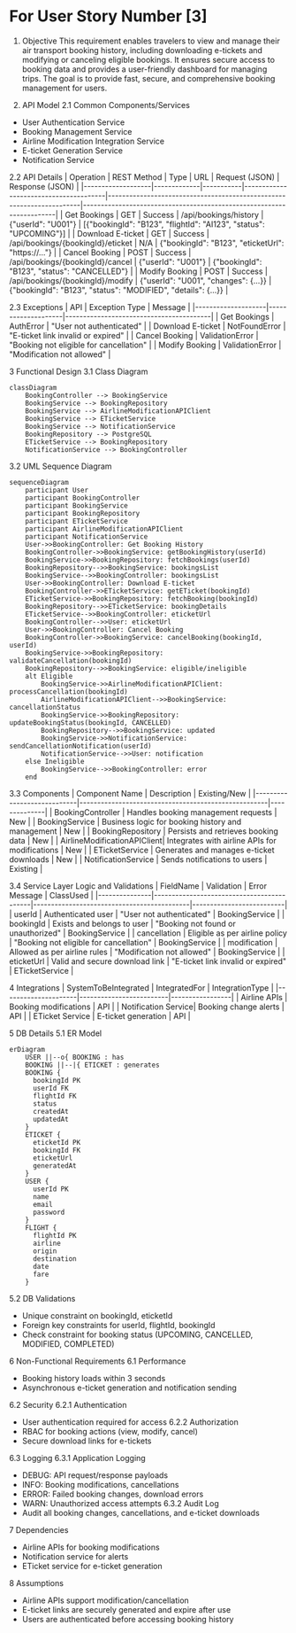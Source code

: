 # For User Story Number [3]

1. Objective
This requirement enables travelers to view and manage their air transport booking history, including downloading e-tickets and modifying or canceling eligible bookings. It ensures secure access to booking data and provides a user-friendly dashboard for managing trips. The goal is to provide fast, secure, and comprehensive booking management for users.

2. API Model
2.1 Common Components/Services
- User Authentication Service
- Booking Management Service
- Airline Modification Integration Service
- E-ticket Generation Service
- Notification Service

2.2 API Details
| Operation         | REST Method | Type      | URL                                   | Request (JSON)                                                       | Response (JSON)                                                      |
|-------------------|-------------|-----------|---------------------------------------|----------------------------------------------------------------------|----------------------------------------------------------------------|
| Get Bookings      | GET         | Success   | /api/bookings/history                 | {"userId": "U001"}                                                 | [{"bookingId": "B123", "flightId": "AI123", "status": "UPCOMING"}]   |
| Download E-ticket | GET         | Success   | /api/bookings/{bookingId}/eticket     | N/A                                                                  | {"bookingId": "B123", "eticketUrl": "https://..."}                  |
| Cancel Booking    | POST        | Success   | /api/bookings/{bookingId}/cancel      | {"userId": "U001"}                                                 | {"bookingId": "B123", "status": "CANCELLED"}                        |
| Modify Booking    | POST        | Success   | /api/bookings/{bookingId}/modify      | {"userId": "U001", "changes": {...}}                              | {"bookingId": "B123", "status": "MODIFIED", "details": {...}}        |

2.3 Exceptions
| API                | Exception Type      | Message                                 |
|--------------------|--------------------|-----------------------------------------|
| Get Bookings       | AuthError          | "User not authenticated"                |
| Download E-ticket  | NotFoundError      | "E-ticket link invalid or expired"      |
| Cancel Booking     | ValidationError    | "Booking not eligible for cancellation" |
| Modify Booking     | ValidationError    | "Modification not allowed"              |

3 Functional Design
3.1 Class Diagram
```mermaid
classDiagram
    BookingController --> BookingService
    BookingService --> BookingRepository
    BookingService --> AirlineModificationAPIClient
    BookingService --> ETicketService
    BookingService --> NotificationService
    BookingRepository --> PostgreSQL
    ETicketService --> BookingRepository
    NotificationService --> BookingController
```

3.2 UML Sequence Diagram
```mermaid
sequenceDiagram
    participant User
    participant BookingController
    participant BookingService
    participant BookingRepository
    participant ETicketService
    participant AirlineModificationAPIClient
    participant NotificationService
    User->>BookingController: Get Booking History
    BookingController->>BookingService: getBookingHistory(userId)
    BookingService->>BookingRepository: fetchBookings(userId)
    BookingRepository-->>BookingService: bookingsList
    BookingService-->>BookingController: bookingsList
    User->>BookingController: Download E-ticket
    BookingController->>ETicketService: getETicket(bookingId)
    ETicketService->>BookingRepository: fetchBooking(bookingId)
    BookingRepository-->>ETicketService: bookingDetails
    ETicketService-->>BookingController: eticketUrl
    BookingController-->>User: eticketUrl
    User->>BookingController: Cancel Booking
    BookingController->>BookingService: cancelBooking(bookingId, userId)
    BookingService->>BookingRepository: validateCancellation(bookingId)
    BookingRepository-->>BookingService: eligible/ineligible
    alt Eligible
        BookingService->>AirlineModificationAPIClient: processCancellation(bookingId)
        AirlineModificationAPIClient-->>BookingService: cancellationStatus
        BookingService->>BookingRepository: updateBookingStatus(bookingId, CANCELLED)
        BookingRepository-->>BookingService: updated
        BookingService->>NotificationService: sendCancellationNotification(userId)
        NotificationService-->>User: notification
    else Ineligible
        BookingService-->>BookingController: error
    end
```

3.3 Components
| Component Name              | Description                                         | Existing/New |
|----------------------------|-----------------------------------------------------|--------------|
| BookingController          | Handles booking management requests                  | New          |
| BookingService             | Business logic for booking history and management    | New          |
| BookingRepository          | Persists and retrieves booking data                  | New          |
| AirlineModificationAPIClient| Integrates with airline APIs for modifications      | New          |
| ETicketService             | Generates and manages e-ticket downloads             | New          |
| NotificationService        | Sends notifications to users                        | Existing     |

3.4 Service Layer Logic and Validations
| FieldName      | Validation                                | Error Message                              | ClassUsed                |
|---------------|-------------------------------------------|--------------------------------------------|--------------------------|
| userId        | Authenticated user                        | "User not authenticated"                   | BookingService           |
| bookingId     | Exists and belongs to user                | "Booking not found or unauthorized"        | BookingService           |
| cancellation  | Eligible as per airline policy            | "Booking not eligible for cancellation"    | BookingService           |
| modification  | Allowed as per airline rules              | "Modification not allowed"                 | BookingService           |
| eticketUrl    | Valid and secure download link            | "E-ticket link invalid or expired"         | ETicketService           |

4 Integrations
| SystemToBeIntegrated | IntegratedFor           | IntegrationType |
|---------------------|-------------------------|-----------------|
| Airline APIs        | Booking modifications   | API             |
| Notification Service| Booking change alerts   | API             |
| ETicket Service     | E-ticket generation     | API             |

5 DB Details
5.1 ER Model
```mermaid
erDiagram
    USER ||--o{ BOOKING : has
    BOOKING ||--|{ ETICKET : generates
    BOOKING {
      bookingId PK
      userId FK
      flightId FK
      status
      createdAt
      updatedAt
    }
    ETICKET {
      eticketId PK
      bookingId FK
      eticketUrl
      generatedAt
    }
    USER {
      userId PK
      name
      email
      password
    }
    FLIGHT {
      flightId PK
      airline
      origin
      destination
      date
      fare
    }
```

5.2 DB Validations
- Unique constraint on bookingId, eticketId
- Foreign key constraints for userId, flightId, bookingId
- Check constraint for booking status (UPCOMING, CANCELLED, MODIFIED, COMPLETED)

6 Non-Functional Requirements
6.1 Performance
- Booking history loads within 3 seconds
- Asynchronous e-ticket generation and notification sending

6.2 Security
  6.2.1 Authentication
  - User authentication required for access
  6.2.2 Authorization
  - RBAC for booking actions (view, modify, cancel)
  - Secure download links for e-tickets

6.3 Logging
  6.3.1 Application Logging
  - DEBUG: API request/response payloads
  - INFO: Booking modifications, cancellations
  - ERROR: Failed booking changes, download errors
  - WARN: Unauthorized access attempts
  6.3.2 Audit Log
  - Audit all booking changes, cancellations, and e-ticket downloads

7 Dependencies
- Airline APIs for booking modifications
- Notification service for alerts
- ETicket service for e-ticket generation

8 Assumptions
- Airline APIs support modification/cancellation
- E-ticket links are securely generated and expire after use
- Users are authenticated before accessing booking history
